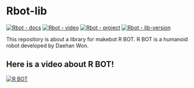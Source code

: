 # Rbot-lib
[![Rbot - docs](https://img.shields.io/badge/Rbot-docs-blue)](https://docs.makebot.kro.kr/r-bot)
[![Rbot - video](https://img.shields.io/badge/Rbot-video-brightgreen)](https://youtu.be/qPRbOdSb7tU)
[![Rbot - project](https://img.shields.io/badge/Rbot-project-green)](http://rbot.makebot.kro.kr)
[![Rbot - lib-version](https://img.shields.io/badge/version-1.0.0-lightgrey)]()

This repository is about a library for makebot R BOT.
R BOT is a humanoid robot developed by Daehan Won.

## Here is a video about R BOT! 
[![R BOT](https://img.youtube.com/vi/qPRbOdSb7tU/0.jpg)](https://www.youtube.com/embed/qPRbOdSb7tU)
